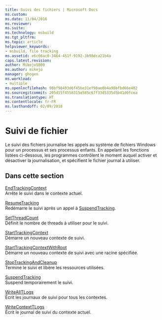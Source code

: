 ```yaml
---
title: Suivi des fichiers | Microsoft Docs
ms.custom: 
ms.date: 11/04/2016
ms.reviewer: 
ms.suite: 
ms.technology: msbuild
ms.tgt_pltfrm: 
ms.topic: article
helpviewer_keywords:
- msbuild, file tracking
ms.assetid: e6c66ac0-3464-451f-9192-3b98dca21b4a
caps.latest.revision: 
author: Mikejo5000
ms.author: mikejo
manager: ghogen
ms.workload:
- multiple
ms.openlocfilehash: 98bf98493d6f45be31ef98ae0b4a98bfbd66e402
ms.sourcegitcommit: 205d15f4558315e585c67f33d5335d5b41d0fcea
ms.translationtype: HT
ms.contentlocale: fr-FR
ms.lasthandoff: 02/09/2018
---
```

# <a name="file-tracking"></a>Suivi de fichier
Le suivi des fichiers journalise les appels au système de fichiers Windows pour un processus et ses processus enfants. En appelant les fonctions listées ci-dessous, les programmes contrôlent le moment auquel activer et désactiver la journalisation, et spécifient le fichier journal à utiliser.  
  
## <a name="in-this-section"></a>Dans cette section  
 [EndTrackingContext](../msbuild/endtrackingcontext.md)  
 Arrête le suivi dans le contexte actuel.  
  
 [ResumeTracking](../msbuild/resumetracking.md)  
 Redémarre le suivi après un appel à [SuspendTracking](../msbuild/suspendtracking.md).  
  
 [SetThreadCount](../msbuild/setthreadcount.md)  
 Définit le nombre de threads à utiliser pour le suivi.  
  
 [StartTrackingContext](../msbuild/starttrackingcontext.md)  
 Démarre un nouveau contexte de suivi.  
  
 [StartTrackingContextWithRoot](../msbuild/starttrackingcontextwithroot.md)  
 Démarre un nouveau contexte de suivi avec une racine spécifiée.  
  
 [StopTrackingAndCleanup](../msbuild/stoptrackingandcleanup.md)  
 Termine le suivi et libère les ressources utilisées.  
  
 [SuspendTracking](../msbuild/suspendtracking.md)  
 Suspend temporairement le suivi.  
  
 [WriteAllTLogs](../msbuild/writealltlogs.md)  
 Écrit les journaux de suivi pour tous les contextes.  
  
 [WriteContextTLogs](../msbuild/writecontexttlogs.md)  
 Écrit le journal de suivi du contexte actuel.